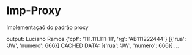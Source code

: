 # Imp-Proxy
 Implementaçaõ do padrão proxy

output: 
Luciano
Ramos
{'cpf': '111.111.111-11', 'rg': 'AB111222444'}
[{'rua': 'JW', 'numero': 666}]
CACHED DATA:
[{'rua': 'JW', 'numero': 666}]
...
